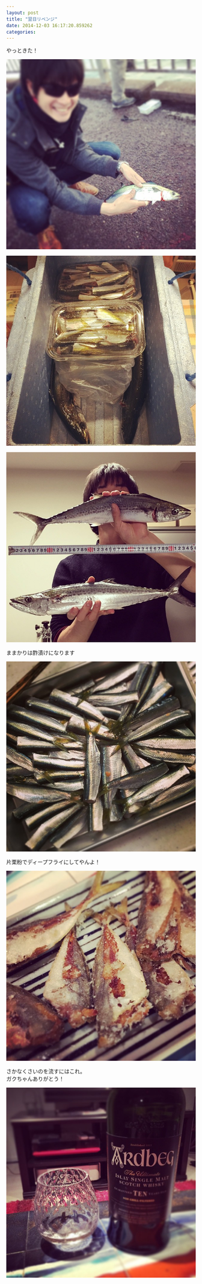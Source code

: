 ```yaml
---
layout: post
title: "翌日リベンジ"
date: 2014-12-03 16:17:20.859262
categories: 
---
```


やっときた！

![やっときた！](/assets/images/201411/10817791_1501009493496687_691080038_n.jpg)

![](/assets/images/201411/10723765_1501329346800586_337588440_n.jpg)

![](/assets/images/201411/10831745_1512629702320967_388418327_n.jpg)

ままかりは酢漬けになります

![ままかりは酢漬けになります](/assets/images/201411/925066_835042813229877_125959852_n.jpg)

片栗粉でディープフライにしてやんよ！

![片栗粉でディープフライにしてやんよ！](/assets/images/201411/10831896_1506104712977753_1502738698_n.jpg)

さかなくさいのを流すにはこれ。  
ガクちゃんありがとう！

![さかなくさいのを流すにはこれ。](/assets/images/201411/10785100_1506446232972278_235245088_n.jpg)


